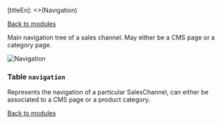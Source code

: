 [titleEn]: <>(Navigation)

[Back to modules](./../10-modules.md)

Main navigation tree of a sales channel. May either be a CMS page or a category page.

![Navigation](./dist/erd-shopware-core-content-navigation.png)


### Table `navigation`

Represents the navigation of a particular SalesChannel, can either be associated to a CMS page or a product category.


[Back to modules](./../10-modules.md)
